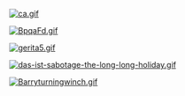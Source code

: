 
[![ca.gif](https://i.postimg.cc/Hsvm4WXP/ca.gif)](https://postimg.cc/hfmNKBC9)

[![BpqaFd.gif](https://i.postimg.cc/jqXt245T/BpqaFd.gif)](https://postimg.cc/kDBkh8KY)

[![gerita5.gif](https://i.postimg.cc/Y0qcYT9H/gerita5.gif)](https://postimg.cc/8J3nVKMK)

[![das-ist-sabotage-the-long-long-holiday.gif](https://i.postimg.cc/WpXcTpWb/das-ist-sabotage-the-long-long-holiday.gif)](https://postimg.cc/mhz5S4W0)

[![Barryturningwinch.gif](https://i.postimg.cc/3rLVzSNk/Barryturningwinch.gif)](https://postimg.cc/Z0dwdLrm)


